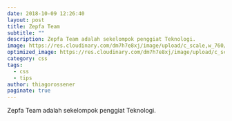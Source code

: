 ```yaml
---
date: 2018-10-09 12:26:40
layout: post
title: Zepfa Team
subtitle: ""
description: Zepfa Team adalah sekelompok penggiat Teknologi.
image: https://res.cloudinary.com/dm7h7e8xj/image/upload/c_scale,w_760/v1506079212/jekflix-capa_vfhuzh.png
optimized_image: https://res.cloudinary.com/dm7h7e8xj/image/upload/c_scale,w_380/v1506079212/jekflix-capa_vfhuzh.png
category: css
tags:
  - css
  - tips
author: thiagorossener
paginate: true
---
```

Zepfa Team adalah sekelompok penggiat Teknologi.